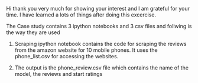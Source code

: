 

Hi thank you very much for showing your interest and I am grateful for your time. I have learned a lots of things after doing this excercise. 

The Case study contains 3 ipython notebooks and 3 csv files and follwing is the way they are used

1. Scraping ipython notebook contains the code for scraping the reviews from the amazon website for 10 mobile phones. It uses the phone_list.csv for accessing the websites. 

2. The output is the phone_review.csv file which contains the name of the model, the reviews and start ratings




